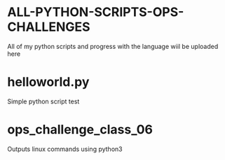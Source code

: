 # ALL-PYTHON-SCRIPTS-OPS-CHALLENGES
All of my python scripts and progress with the language wiil be uploaded here

# helloworld.py
Simple python script test

# ops_challenge_class_06
Outputs linux commands using python3
